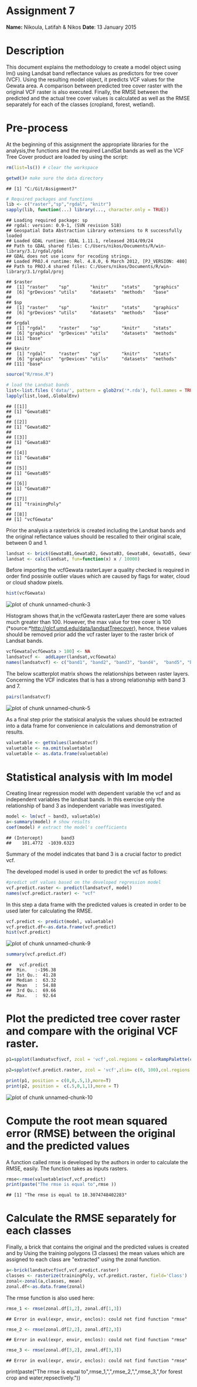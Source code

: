 Assignment 7
========================================================
**Name:** Nikoula, Latifah & Nikos
**Date**: 13 January 2015

# Description
This document explains the methodology to create a model object using lm() using Landsat band reflectance values as predictors for tree cover (VCF). Using the resulting model object, it predicts VCF values for the Gewata area. A comparison between predicted tree cover raster with the original VCF raster is also executed. Finally, the RMSE between the predicted and the actual tree cover values is calculated as well as the RMSE separately for each of the classes (cropland, forest, wetland). 

# Pre-process
At the beginning of this assignment the appropriate libraries for the analysis,the functions and the required LandSat bands as well as the VCF Tree Cover product are loaded by using the script:

```r
rm(list=ls()) # clear the workspace

getwd()# make sure the data directory
```

```
## [1] "C:/Git/Assignment7"
```

```r
# Required packages and functions
lib <- c("raster","sp","rgdal", "knitr")
sapply(lib, function(...) library(..., character.only = TRUE))
```

```
## Loading required package: sp
## rgdal: version: 0.9-1, (SVN revision 518)
## Geospatial Data Abstraction Library extensions to R successfully loaded
## Loaded GDAL runtime: GDAL 1.11.1, released 2014/09/24
## Path to GDAL shared files: C:/Users/nikos/Documents/R/win-library/3.1/rgdal/gdal
## GDAL does not use iconv for recoding strings.
## Loaded PROJ.4 runtime: Rel. 4.8.0, 6 March 2012, [PJ_VERSION: 480]
## Path to PROJ.4 shared files: C:/Users/nikos/Documents/R/win-library/3.1/rgdal/proj
```

```
## $raster
##  [1] "raster"    "sp"        "knitr"     "stats"     "graphics" 
##  [6] "grDevices" "utils"     "datasets"  "methods"   "base"     
## 
## $sp
##  [1] "raster"    "sp"        "knitr"     "stats"     "graphics" 
##  [6] "grDevices" "utils"     "datasets"  "methods"   "base"     
## 
## $rgdal
##  [1] "rgdal"     "raster"    "sp"        "knitr"     "stats"    
##  [6] "graphics"  "grDevices" "utils"     "datasets"  "methods"  
## [11] "base"     
## 
## $knitr
##  [1] "rgdal"     "raster"    "sp"        "knitr"     "stats"    
##  [6] "graphics"  "grDevices" "utils"     "datasets"  "methods"  
## [11] "base"
```

```r
source("R/rmse.R")

# load the Landsat bands
list<-list.files ('data/', pattern = glob2rx('*.rda'), full.names = TRUE)
lapply(list,load,.GlobalEnv)
```

```
## [[1]]
## [1] "GewataB1"
## 
## [[2]]
## [1] "GewataB2"
## 
## [[3]]
## [1] "GewataB3"
## 
## [[4]]
## [1] "GewataB4"
## 
## [[5]]
## [1] "GewataB5"
## 
## [[6]]
## [1] "GewataB7"
## 
## [[7]]
## [1] "trainingPoly"
## 
## [[8]]
## [1] "vcfGewata"
```

Prior the analysis a rasterbrick is created including the Landsat bands and the original reflectance values should be rescalled to their original scale, between 0 and 1.

```r
landsat <- brick(GewataB1,GewataB2, GewataB3, GewataB4, GewataB5, GewataB7)
landsat <- calc(landsat, fun=function(x) x / 10000)
```

Before importing the vcfGewata rasterLayer a quality checked is required in order find possinle outlier vlaues which are caused by flags for water, cloud or cloud shadow pixels.

```r
hist(vcfGewata)
```

![plot of chunk unnamed-chunk-3](figure/unnamed-chunk-3-1.png) 

Histogram shows that,in the vcfGewata rasterLayer there are some values much greater than 100. However, the max value for tree cover is 100 (*source:*http://glcf.umd.edu/data/landsatTreecover), hence, these values should be removed prior add the vcf raster layer to the raster brick of Landsat bands.

```r
vcfGewata[vcfGewata > 100] <- NA
landsatvcf <-  addLayer(landsat,vcfGewata)
names(landsatvcf) <- c("band1", "band2", "band3", "band4",  "band5", "band7", "vcf")
```

The below scatterplot matrix shows the relationships between raster layers. Concerning the VCF indicates that is has a strong relationship with band 3 and 7.

```r
pairs(landsatvcf)
```

![plot of chunk unnamed-chunk-5](figure/unnamed-chunk-5-1.png) 

As a final step prior the statisical analysis the values should be extracted into a data frame for convenience in calculations and demonstration of results.

```r
valuetable <- getValues(landsatvcf)
valuetable <- na.omit(valuetable)
valuetable <- as.data.frame(valuetable)
```

# Statistical analysis with lm model
Creating linear regression model with dependent variable the vcf and as independent variables the landsat bands. In this exercise only the relationship of band 3 as independent variable was investigated.

```r
model <- lm(vcf ~ band3, valuetable)
a<-summary(model) # show results
coef(model) # extract the model's coefficients
```

```
## (Intercept)       band3 
##    101.4772  -1039.6323
```

Summary of the model indicates that band 3 is a crucial factor to predict vcf.

The developed model is used in order to predict the vcf as follows:

```r
#predict vdf values based on the developed regression model
vcf.predict.raster <- predict(landsatvcf, model)
names(vcf.predict.raster) <- "vcf"
```

In this step a data frame with the predicted values is created in order to be used later for calculating the RMSE.

```r
vcf.predict <- predict(model, valuetable)
vcf.predict.df<-as.data.frame(vcf.predict)
hist(vcf.predict)
```

![plot of chunk unnamed-chunk-9](figure/unnamed-chunk-9-1.png) 

```r
summary(vcf.predict.df)
```

```
##   vcf.predict     
##  Min.   :-196.38  
##  1st Qu.:  41.28  
##  Median :  63.32  
##  Mean   :  54.88  
##  3rd Qu.:  69.66  
##  Max.   :  92.64
```

# Plot the predicted tree cover raster and compare with the original VCF raster.

```r
p1=spplot(landsatvcf$vcf, zcol = 'vcf',col.regions = colorRampPalette(c("lightblue","green", "yellow","red"))(100), main= "Original VCF tree cover")

p2=spplot(vcf.predict.raster, zcol = 'vcf',zlim= c(0, 100),col.regions = colorRampPalette(c("lightblue","green", "yellow","red"))(100), main= "Predicted VCF tree cover")

print(p1, position = c(0,0,.5,1),more=T)
print(p2, position =  c(.5,0,1,1),more = T)
```

![plot of chunk unnamed-chunk-10](figure/unnamed-chunk-10-1.png) 

# Compute the root mean squared error (RMSE) between the original and the predicted values

A function called rmse is developed by the authors in order to calculate the RMSE, easily. The function takes as inputs rasters. 

```r
rmse<-rmse(valuetable$vcf,vcf.predict)
print(paste("The rmse is equal to",rmse ))
```

```
## [1] "The rmse is equal to 10.3074748402283"
```

# Calculate the RMSE separately for each classes

Finally, a brick that contains the original and the predicted values is created and by Using the training polygons (3 classes) the mean values which are assigned to each class are "extracted" using the zonal function.

```r
a<-brick(landsatvcf$vcf,vcf.predict.raster)
classes <- rasterize(trainingPoly, vcf.predict.raster, field='Class')
zonal<-zonal(a,classes, mean)
zonal.df<-as.data.frame(zonal)
```
The rmse function is also used here:

```r
rmse_1 <- rmse(zonal.df[1,2], zonal.df[1,3])
```

```
## Error in eval(expr, envir, enclos): could not find function "rmse"
```

```r
rmse_2 <- rmse(zonal.df[2,2], zonal.df[2,3])
```

```
## Error in eval(expr, envir, enclos): could not find function "rmse"
```

```r
rmse_3 <- rmse(zonal.df[3,2], zonal.df[3,3])
```

```
## Error in eval(expr, envir, enclos): could not find function "rmse"
```

print(paste("The rmse is equal to",rmse_1,",",rmse_2,",",rmse_3,",for forest crop and water,repsectively."))

